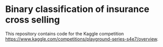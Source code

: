 # Binary classification of insurance cross selling

This repository contains code for the Kaggle competition https://www.kaggle.com/competitions/playground-series-s4e7/overview.